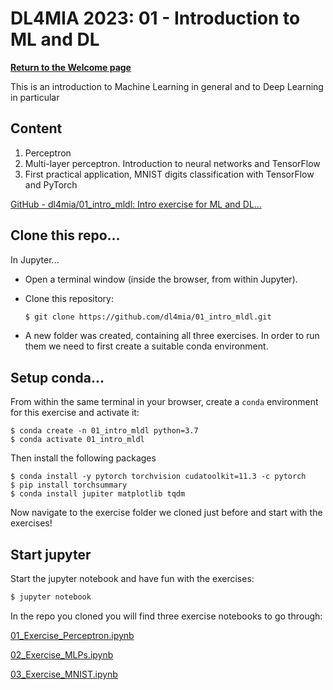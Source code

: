 # DL4MIA 2023: 01 - Introduction to ML and DL

**[Return to the Welcome page](https://tinyurl.com/33y2b2hk)**

This is an introduction to Machine Learning in general and to Deep Learning in particular

## Content

1. Perceptron 
2. Multi-layer perceptron. Introduction to neural networks and TensorFlow
3. First practical application, MNIST digits classification with TensorFlow and PyTorch

[GitHub - dl4mia/01_intro_mldl: Intro exercise for ML and DL...](https://github.com/dl4mia/01_intro_mldl)

## Clone this repo...

In Jupyter...

- Open a terminal window (inside the browser, from within Jupyter).
- Clone this repository:
    
    ```bash
    $ git clone https://github.com/dl4mia/01_intro_mldl.git
    ```
    
- A new folder was created, containing all three exercises. In order to run them we need to first create a suitable conda environment.

## Setup conda...

From within the same terminal in your browser, create a `conda` environment for this exercise and activate it:

```
$ conda create -n 01_intro_mldl python=3.7
$ conda activate 01_intro_mldl

```

Then install the following packages

```
$ conda install -y pytorch torchvision cudatoolkit=11.3 -c pytorch
$ pip install torchsummary
$ conda install jupiter matplotlib tqdm
```

Now navigate to the exercise folder we cloned just before and start with the exercises!

## Start jupyter

Start the jupyter notebook and have fun with the exercises:

```bash
$ jupyter notebook
```

In the repo you cloned you will find three exercise notebooks to go through:

[01_Exercise_Perceptron.ipynb](https://github.com/dl4mia/01_intro_mldl/blob/2023/01_Exercise_Perceptron.ipynb)

[02_Exercise_MLPs.ipynb](https://github.com/dl4mia/01_intro_mldl/blob/2023/02_Exercise_MLPs.ipynb)

[03_Exercise_MNIST.ipynb](https://github.com/dl4mia/01_intro_mldl/blob/2023/03_Exercise_MNIST.ipynb)
